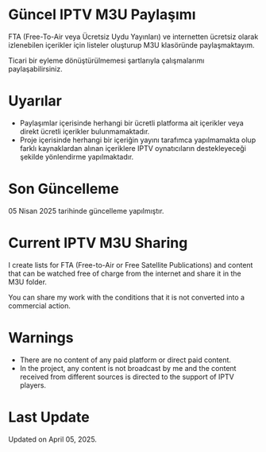 # Güncel IPTV M3U Paylaşımı
FTA (Free-To-Air veya Ücretsiz Uydu Yayınları) ve internetten ücretsiz olarak izlenebilen içerikler için listeler oluşturup M3U klasöründe paylaşmaktayım.

Ticari bir eyleme dönüştürülmemesi şartlarıyla çalışmalarımı paylaşabilirsiniz.

# Uyarılar
* Paylaşımlar içerisinde herhangi bir ücretli platforma ait içerikler veya direkt ücretli içerikler bulunmamaktadır.
* Proje içerisinde herhangi bir içeriğin yayını tarafımca yapılmamakta olup farklı kaynaklardan alınan içeriklere IPTV oynatıcıların destekleyeceği şekilde yönlendirme yapılmaktadır.

# Son Güncelleme
05 Nisan 2025 tarihinde güncelleme yapılmıştır.

#
#
# Current IPTV M3U Sharing
I create lists for FTA (Free-to-Air or Free Satellite Publications) and content that can be watched free of charge from the internet and share it in the M3U folder.

You can share my work with the conditions that it is not converted into a commercial action.

# Warnings
* There are no content of any paid platform or direct paid content.
* In the project, any content is not broadcast by me and the content received from different sources is directed to the support of IPTV players.

# Last Update
Updated on April 05, 2025.
